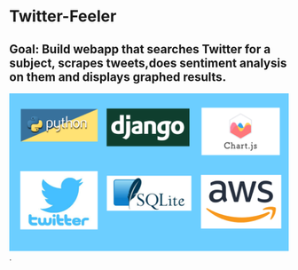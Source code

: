 # Twitter-Feeler
## Goal: Build webapp that searches Twitter for a subject, scrapes tweets,does sentiment analysis on them and displays graphed results. 
![](imgs/image1.jpg)
.
